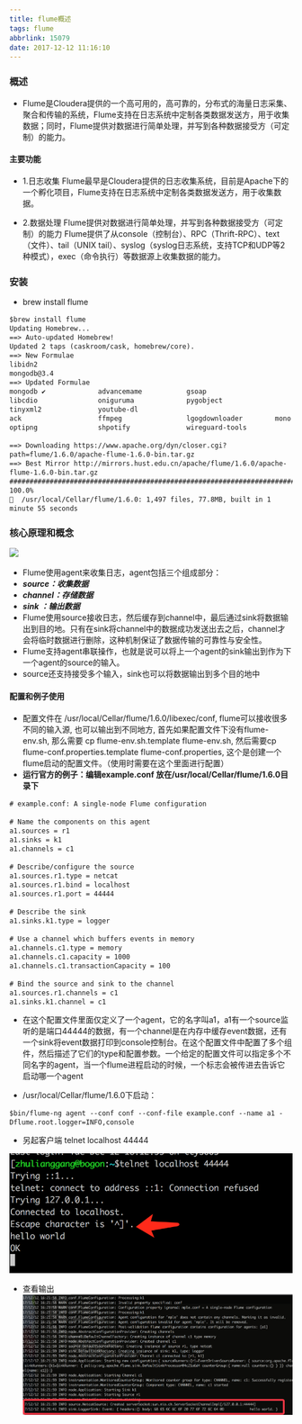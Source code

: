 ```yaml
---
title: flume概述
tags: flume
abbrlink: 15079
date: 2017-12-12 11:16:10
---
```


### 概述
- Flume是Cloudera提供的一个高可用的，高可靠的，分布式的海量日志采集、聚合和传输的系统，Flume支持在日志系统中定制各类数据发送方，用于收集数据；同时，Flume提供对数据进行简单处理，并写到各种数据接受方（可定制）的能力。
#### 主要功能
- 1.日志收集
Flume最早是Cloudera提供的日志收集系统，目前是Apache下的一个孵化项目，Flume支持在日志系统中定制各类数据发送方，用于收集数据。

- 2.数据处理
Flume提供对数据进行简单处理，并写到各种数据接受方（可定制）的能力 Flume提供了从console（控制台）、RPC（Thrift-RPC）、text（文件）、tail（UNIX tail）、syslog（syslog日志系统，支持TCP和UDP等2种模式），exec（命令执行）等数据源上收集数据的能力。

### 安装
- brew install flume



```
$brew install flume
Updating Homebrew...
==> Auto-updated Homebrew!
Updated 2 taps (caskroom/cask, homebrew/core).
==> New Formulae
libidn2                                                                                    mongodb@3.4
==> Updated Formulae
mongodb ✔             advancemame           gsoap                 libcdio               oniguruma             pygobject             tinyxml2              youtube-dl
ack                   ffmpeg                lgogdownloader        mono                  optipng               shpotify              wireguard-tools

==> Downloading https://www.apache.org/dyn/closer.cgi?path=flume/1.6.0/apache-flume-1.6.0-bin.tar.gz
==> Best Mirror http://mirrors.hust.edu.cn/apache/flume/1.6.0/apache-flume-1.6.0-bin.tar.gz
######################################################################## 100.0%
🍺  /usr/local/Cellar/flume/1.6.0: 1,497 files, 77.8MB, built in 1 minute 55 seconds
```
### 核心原理和概念

![](https://flume.apache.org/_images/UserGuide_image00.png)


- Flume使用agent来收集日志，agent包括三个组成部分：
- ***source：收集数据***
- ***channel：存储数据***
- ***sink ：输出数据***
- Flume使用source接收日志，然后缓存到channel中，最后通过sink将数据输出到目的地。只有在sink将channel中的数据成功发送出去之后，channel才会将临时数据进行删除，这种机制保证了数据传输的可靠性与安全性。
- Flume支持agent串联操作，也就是说可以将上一个agent的sink输出到作为下一个agent的source的输入。
- source还支持接受多个输入，sink也可以将数据输出到多个目的地中

#### 配置和例子使用

- 配置文件在 /usr/local/Cellar/flume/1.6.0/libexec/conf, flume可以接收很多不同的输入源, 也可以输出到不同地方, 首先如果配置文件下没有flume-env.sh, 那么需要 cp flume-env.sh.template flume-env.sh, 然后需要cp flume-conf.properties.template flume-conf.properties, 这个是创建一个flume启动的配置文件。（使用时需要在这个里面进行配置）
- **运行官方的例子：编辑example.conf 放在/usr/local/Cellar/flume/1.6.0目录下**

```
# example.conf: A single-node Flume configuration

# Name the components on this agent
a1.sources = r1
a1.sinks = k1
a1.channels = c1

# Describe/configure the source
a1.sources.r1.type = netcat
a1.sources.r1.bind = localhost
a1.sources.r1.port = 44444

# Describe the sink
a1.sinks.k1.type = logger

# Use a channel which buffers events in memory
a1.channels.c1.type = memory
a1.channels.c1.capacity = 1000
a1.channels.c1.transactionCapacity = 100

# Bind the source and sink to the channel
a1.sources.r1.channels = c1
a1.sinks.k1.channel = c1

```
- 在这个配置文件里面仅定义了一个agent，它的名字叫a1，a1有一个source监听的是端口44444的数据，有一个channel是在内存中缓存event数据，还有一个sink将event数据打印到console控制台。在这个配置文件中配置了多个组件，然后描述了它们的type和配置参数。一个给定的配置文件可以指定多个不同名字的agent，当一个flume进程启动的时候，一个标志会被传进去告诉它启动哪一个agent


- /usr/local/Cellar/flume/1.6.0下启动：

```
$bin/flume-ng agent --conf conf --conf-file example.conf --name a1 -Dflume.root.logger=INFO,console

```
- 另起客户端 telnet localhost 44444 

![](https://raw.githubusercontent.com/zhulg/allpic/master/flume1.png)

- 查看输出
![](https://raw.githubusercontent.com/zhulg/allpic/master/flume2.png)
